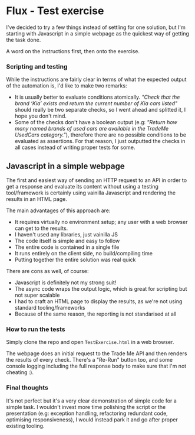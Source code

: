 # Flux - Test exercise

I've decided to try a few things instead of settling for one solution, but I'm starting with Javascript in a simple webpage as the quickest way of getting the task done.

A word on the instructions first, then onto the exercise.

### Scripting and testing

While the instructions are fairly clear in terms of what the expected output of the automation is, I'd like to make two remarks:

- It is usually better to evaluate conditions atomically. *"Check that the brand ‘Kia’ exists and return the current number of Kia cars listed"* should really be two separate checks, so I went ahead and splitted it, I hope you don't mind.
- Some of the checks don't have a boolean output (e.g: *"Return how many named brands of used cars are available in the TradeMe UsedCars category."*), therefore there are no possible conditions to be evaluated as assertions. For that reason, I just outputted the checks in all cases instead of writing proper tests for some.

## Javascript in a simple webpage

The first and easiest way of sending an HTTP request to an API in order to get a response and evaluate its content without using a testing tool/framework is certainly using vainilla Javascript and rendering the results in an HTML page.

The main advantages of this approach are:

- It requires virtually no environment setup; any user with a web browser can get to the results.
- I haven't used any libraries, just vainilla JS
- The code itself is simple and easy to follow
- The entire code is contained in a single file
- It runs entirely on the client side, no build/compiling time
- Putting together the entire solution was real quick

There are cons as well, of course:

- Javascript is definitely not my strong suit!
- The async code wraps the output logic, which is great for scripting but not super scalable
- I had to craft an HTML page to display the results, as we're not using standard tooling/frameworks
- Because of the same reason, the reporting is not standarised at all

### How to run the tests

Simply clone the repo and open `TestExercise.html` in a web browser.

The webpage does an initial request to the Trade Me API and then renders the results of every check. There's a "Re-Run" button too, and some console logging including the full response body to make sure that I'm not cheating :).

### Final thoughts

It's not perfect but it's a very clear demonstration of simple code for a simple task. I wouldn't invest more time polishing the script or the presentation (e.g: exception handling, refactoring redundant code, optimising responsiveness), I would instead park it and go after proper existing tooling.